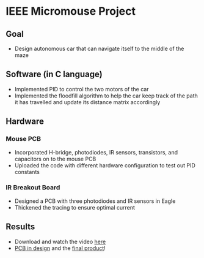 # IEEE Micromouse Project

## Goal
* Design autonomous car that can navigate itself to the middle of the maze

## Software (in C language)
* Implemented PID to control the two motors of the car 
* Implemented the floodfill algorithm to help the car keep track of the path it has travelled and update its distance matrix accordingly

## Hardware
### Mouse PCB
* Incorporated H-bridge, photodiodes, IR sensors, transistors, and capacitors on to the mouse PCB
* Uploaded the code with different hardware configuration to test out PID constants

### IR Breakout Board
* Designed a PCB with three photodiodes and IR sensors in Eagle
* Thickened the tracing to ensure optimal current

## Results
* Download and watch the video [here](https://github.com/erictang0220/IEEE-Micromouse/blob/main/micromouse/good%20no%20aud%202.mov)
* [PCB in design](https://github.com/erictang0220/IEEE-Micromouse/blob/main/micromouse/Eagle%20breakout%20board.png) and the [final product](https://github.com/erictang0220/IEEE-Micromouse/blob/main/micromouse/made%20breakout%20board.png)!




